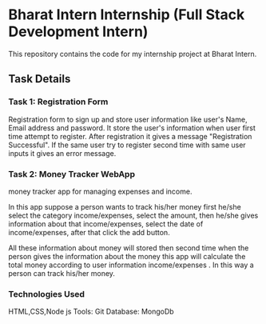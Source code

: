 # Bharat Intern Internship (Full Stack Development Intern)

This repository contains the code for my internship project at Bharat Intern.

## Task Details
### Task 1: Registration Form

Registration form to sign up and store user information like user's Name, Email address and password. 
It store the user's information when user first time attempt to register. After registration it gives a message "Registration Successful".
If the same user try to register second time with same user inputs it gives an error message. 

### Task 2: Money Tracker WebApp

money tracker app for managing expenses and income. 

In this app suppose a person wants to track his/her money first he/she select the category income/expenses, select the amount, then he/she gives information about that income/expenses, select the date of income/expenses, after that click the add button. 

All these information about money will stored then second time when the person gives the information about the money this app will calculate the total money according to user information income/expenses . In this way a person can track his/her money.

### Technologies Used
HTML,CSS,Node js
Tools: Git
Database: MongoDb
